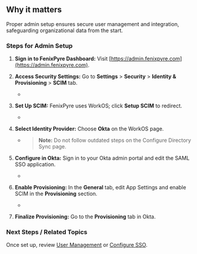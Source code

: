 
## Why it matters
Proper admin setup ensures secure user management and integration, safeguarding organizational data from the start.

### Steps for Admin Setup

1. **Sign in to FenixPyre Dashboard:** Visit [https://admin.fenixpyre.com](https://admin.fenixpyre.com).

2. **Access Security Settings:** Go to **Settings** > **Security** > **Identity & Provisioning** > **SCIM** tab.
   - <!-- IMG: ./media/04-admin-guide/scim-tab.png | Alt: SCIM settings in FenixPyre dashboard -->

3. **Set Up SCIM:** FenixPyre uses WorkOS; click **Setup SCIM** to redirect.
   - <!-- IMG: ./media/04-admin-guide/workos-setup.png | Alt: WorkOS setup page -->

4. **Select Identity Provider:** Choose **Okta** on the WorkOS page.
   - > **Note:** Do not follow outdated steps on the Configure Directory Sync page.

5. **Configure in Okta:** Sign in to your Okta admin portal and edit the SAML SSO application.
   - <!-- IMG: ./media/04-admin-guide/okta-app.png | Alt: Okta application settings -->

6. **Enable Provisioning:** In the **General** tab, edit App Settings and enable SCIM in the **Provisioning** section.
   - <!-- IMG: ./media/04-admin-guide/provisioning.png | Alt: SCIM provisioning in Okta -->

7. **Finalize Provisioning:** Go to the **Provisioning** tab in Okta.

### Next Steps / Related Topics
Once set up, review [User Management](/04-admin-guide/index.md) or [Configure SSO](/03-setup-and-installation/configure-sso.md).
